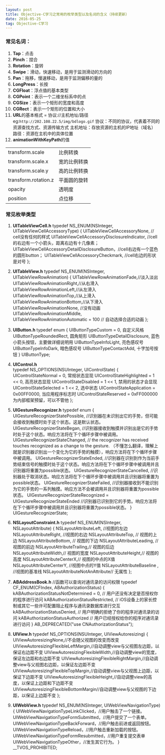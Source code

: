 ```yaml
---
layout: post
title: Objective-C学习之常用的枚举类型以及名词的含义（持续更新）
date: 2016-05-25
tag: Objective-C学习
---
```


### 常见名词：

 1. **Tap**：点击
 2. **Pinch**：捏合
 3. **Rotation**：旋转
 4. **Swipe**：滑动，快速移动，是用于监测滑动的方向的
 5. **Pan**：拖移，慢速移动，是用于监测偏移的量的
 6. **LongPress**：长按
 7. **CGFloat**：浮点值的基本类型
 8. **CGPoint**：表示一个二维坐标系中的点
 9. **CGSize**：表示一个矩形的宽度和高度
 10. **CGRect**：表示一个矩形的位置和大小
 11.  **URL**的基本格式 = 协议://主机地址/路径
eg:`http://202.108.22.5/img/bdlogo.gif`
协议：不同的协议，代表着不同的资源查找方式、资源传输方式
主机地址：存放资源的主机的IP地址（域名）
路径：资源在主机中的具体位置
 12. **animationWithKeyPath**的值
 
 <table class="table table-bordered table-striped table-condensed">
    <tr>
        <td>transform.scale</td>
    <td>比例转换</td>
    </tr>
    <tr>
        <td>transform.scale.x</td>
    <td>宽的比例转换</td>
    </tr>
     <tr>
        <td>transform.scale.y</td>
    <td>高的比例转换</td>
    </tr>
     <tr>
        <td>transform.rotation.z</td>
    <td>平面圆的旋转</td>
    </tr>
         <tr>
        <td>opacity </td>
    <td>透明度</td>
    </tr>
     <tr>
        <td>position </td>
    <td>点位移</td>
    </tr>
</table>


### 常见枚举类型

 1. **UITableViewCell.h**
 typedef NS_ENUM(NSInteger, UITableViewCellAccessoryType) {
    UITableViewCellAccessoryNone,  // cell没有任何的样式
    UITableViewCellAccessoryDisclosureIndicator, //cell的右边有一个小箭头，距离右边有十几像素；
    UITableViewCellAccessoryDetailDisclosureButton，//cell右边有一个蓝色的圆形button；
    UITableViewCellAccessoryCheckmark, //cell右边的形状是对号
};
 2. **UITableView.h** 
        typedef NS_ENUM(NSInteger, UITableViewRowAnimation) {
        UITableViewRowAnimationFade,//淡入淡出
        UITableViewRowAnimationRight,//从右滑入
        UITableViewRowAnimationLeft,//从左滑入
        UITableViewRowAnimationTop,//从上滑入
        UITableViewRowAnimationBottom,//从下滑入
        UITableViewRowAnimationNone,  //没有动画
        UITableViewRowAnimationMiddle,          
        UITableViewRowAnimationAutomatic = 100  // 自动选择合适的动画 };
        
 3. **UIButton.h** 
        typedef enum {
          UIButtonTypeCustom = 0,          自定义风格
          UIButtonTypeRoundedRect,         圆角矩形
          UIButtonTypeDetailDisclosure,    蓝色小箭头按钮，主要做详细说明用
          UIButtonTypeInfoLight,           亮色感叹号
          UIButtonTypeInfoDark,            暗色感叹号
          UIButtonTypeContactAdd,          十字加号按钮    } UIButtonType;
 4. **UIControl.h**        
       typedef NS_OPTIONS(NSUInteger, UIControlState)  {
            UIControlStateNormal       = 0,         常规状态显现
            UIControlStateHighlighted  = 1 << 0,    高亮状态显现
            UIControlStateDisabled     = 1 << 1,    禁用的状态才会显现
            UIControlStateSelected     = 1 << 2,    选中状态
            UIControlStateApplication  = 0x00FF0000, 当应用程序标志时
            UIControlStateReserved     = 0xFF000000  为内部框架预留，可以不管他
        };
 5. **UIGestureRecognizer.h**
typedef enum {  
    UIGestureRecognizerStatePossible,   //识别器在未识别出它的手势，但可能会接收到触摸时处于这个状态。这是默认状态。
    UIGestureRecognizerStateBegan,   //识别器接收到触摸并识别出是它的手势时处于这个状态。响应方法将在下个循环步骤中被调用。    UIGestureRecognizerStateChanged,  // the recognizer has received touches recognized as a change to the gesture. （不懂怎么翻译，理解上就是识别器识别出一个变化为它的手势的触摸），响应方法将在下个循环步骤中被调用。
    UIGestureRecognizerStateEnded,   //识别器在识别到作为当前手势结束信号的触摸时处于这个状态。响应方法将在下个循环步骤中被调用并且识别器将重置为possible状态。
    UIGestureRecognizerStateCancelled,  //识别器处于取消状态。响应方法将在下个循环步骤中被调用并且识别器将重置为possible状态。
    UIGestureRecognizerStateFailed,    //识别器接收到不能识别为它的手势的一系列触摸。响应方法不会被调用并且识别器将重置为possible状态。
    UIGestureRecognizerStateRecognized = UIGestureRecognizerStateEnded   //识别器已识别到它的手势。响应方法将在下个循环步骤中被调用并且识别器将重置为possible状态。
} UIGestureRecognizerState;  
 6. **NSLayoutConstraint.h**
   typedef NS_ENUM(NSInteger, NSLayoutAttribute) {
NSLayoutAttributeLeft,  //视图的左边
NSLayoutAttributeRight, //视图的右边
NSLayoutAttributeTop,  //   视图的上边
NSLayoutAttributeBottom,  //    视图的下边
NSLayoutAttributeLeading, //    视图的前边
NSLayoutAttributeTrailing,//    视图的后边
NSLayoutAttributeWidth,//   视图的宽度
NSLayoutAttributeHeight,//  视图的高度
NSLayoutAttributeCenterX,// 视图的中点的X值
NSLayoutAttributeCenterY,   //视图中点的Y值
NSLayoutAttributeBaseline   , //视图的基准线
NSLayoutAttributeNotAnAttribute//   无属性
};
 7. **ABAddressBook.h**
   //函数可以查询对通讯录的访问权限
    typedef CF_ENUM(CFIndex, ABAuthorizationStatus) {
    kABAuthorizationStatusNotDetermined = 0,    // 用户还没有决定是否授权你的程序进行访问
    kABAuthorizationStatusRestricted,           // iOS设备上的家长控制或其它一些许可配置阻止程序与通讯录数据库进行交互
    kABAuthorizationStatusDenied,               // 用户明确的拒绝了你的程序对通讯录的访问
    kABAuthorizationStatusAuthorized            // 用户已经授权给你的程序对通讯录进行访问
} AB_DEPRECATED("use CNAuthorizationStatus");
 8. **UIView.h**
     typedef NS_OPTIONS(NSUInteger, UIViewAutoresizing) {
UIViewAutoresizingNone,//不会随父视图的改变而改变
UIViewAutoresizingFlexibleLeftMargin,//自动调整view与父视图左边距，以保证右边距不变
UIViewAutoresizingFlexibleWidth,//自动调整view的宽度，保证左边距和右边距不变
UIViewAutoresizingFlexibleRightMargin,//自动调整view与父视图右边距，以保证左边距不变
UIViewAutoresizingFlexibleTopMargin,//自动调整view与父视图上边距，以保证下边距不变
UIViewAutoresizingFlexibleHeight,//自动调整view的高度，以保证上边距和下边距不变
UIViewAutoresizingFlexibleBottomMargin//自动调整view与父视图的下边距，以保证上边距不变
};
 9. **UIWebView.h**
     typedef NS_ENUM(NSInteger, UIWebViewNavigationType) {
    UIWebViewNavigationTypeLinkClicked，//用户触击了一个链接。
UIWebViewNavigationTypeFormSubmitted，//用户提交了一个表单。
UIWebViewNavigationTypeBackForward，//用户触击前进或返回按钮。
UIWebViewNavigationTypeReload，//用户触击重新加载的按钮。
UIWebViewNavigationTypeFormResubmitted，//用户重复提交表单
UIWebViewNavigationTypeOther，//发生其它行为。
} __TVOS_PROHIBITED;

